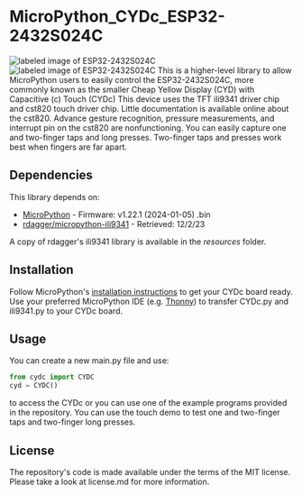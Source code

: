 # MicroPython_CYDc_ESP32-2432S024C
![labeled image of ESP32-2432S024C](https://github.com/jtobinart/Micropython_CYDc_ESP32-2432S024C/blob/main/images/Front%20Labeled%20ESP32-2432S024C.PNG?raw=true)
![labeled image of ESP32-2432S024C](https://github.com/jtobinart/Micropython_CYDc_ESP32-2432S024C/blob/main/images/Rear%20Labeled%20ESP32-2432S024C.PNG?raw=true)
This is a higher-level library to allow MicroPython users to easily control the ESP32-2432S024C, more commonly known as the smaller Cheap Yellow Display (CYD) with Capacitive (c) Touch (CYDc) This device uses the TFT ili9341 driver chip and cst820 touch driver chip. Little documentation is available online about the cst820. Advance gesture recognition, pressure measurements, and interrupt pin on the cst820 are nonfunctioning. You can easily capture one and two-finger taps and long presses. Two-finger taps and presses work best when fingers are far apart.


## Dependencies
This library depends on:
* [MicroPython](https://micropython.org/download/ESP32_GENERIC/) - Firmware: v1.22.1 (2024-01-05) .bin
* [rdagger/micropython-ili9341](https://github.com/rdagger/micropython-ili9341/) - Retrieved: 12/2/23

A copy of rdagger's ili9341 library is available in the _resources_ folder.


## Installation
Follow MicroPython's [installation instructions](https://learn.adafruit.com/adafruit-clue) to get your CYDc board ready. Use your preferred MicroPython IDE (e.g. [Thonny](https://thonny.org/)) to transfer CYDc.py and ili9341.py to your CYDc board.


## Usage
You can create a new main.py file and use:
```python
from cydc import CYDC
cyd = CYDC()
```
to access the CYDc or you can use one of the example programs provided in the repository. You can use the touch demo to test one and two-finger taps and two-finger long presses.


## License
The repository's code is made available under the terms of the MIT license. Please take a look at license.md for more information.
